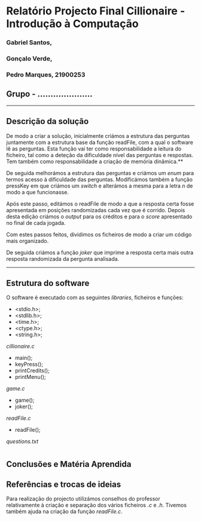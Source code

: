 # Relatório Projecto Final Cillionaire - Introdução à Computação

### Gabriel Santos,
### Gonçalo Verde,
### Pedro Marques, 21900253
## Grupo - .....................

---

## **Descrição da solução**
De modo a criar a solução, inicialmente criámos a estrutura das perguntas juntamente com a estrutura base da função readFile, com a qual o software lê as perguntas. Esta função vai ter como responsabilidade a leitura do ficheiro, tal como a deteção da dificuldade nível das perguntas e respostas. Tem também como responsabilidade a criação de memória dinâmica.**

De seguida melhorámos a estrutura das perguntas e criámos um *enum* para termos acesso à dificuldade das perguntas. Modificámos também a função pressKey em que criámos um *switch* e alterámos a mesma para a letra *n* de modo a que funcionasse.

Após este passo, editámos o readFile de modo a que a resposta certa fosse apresentada em posições randomizadas cada vez que é corrido. Depois desta edição criámos o *output* para os créditos e para o *score* apresentado no final de cada jogada. 

Com estes passos feitos, dividimos os ficheiros de modo a criar um código mais organizado.

De seguida criámos a função *joker* que imprime a resposta certa mais outra resposta randomizada da pergunta analisada.

---

## **Estrutura do software**
O software é executado com as seguintes *libraries*, ficheiros e funções:

- <stdio.h>;
- <stdlib.h>;
- <time.h>;
- <ctype.h>;
- <string.h>;

*cillionaire.c*

- main();
- keyPress();
- printCredits();
- printMenu();

*game.c*

- game();
- joker();
  
*readFile.c*

- readFile();

*questions.txt*


#
## **Conclusões e Matéria Aprendida**



## **Referências e trocas de ideias**
Para realização do projecto utilizámos conselhos do professor relativamente à criação e separação dos vários ficheiros *.c* e *.h*. Tivemos também ajuda na criação da função *readFile.c*.
